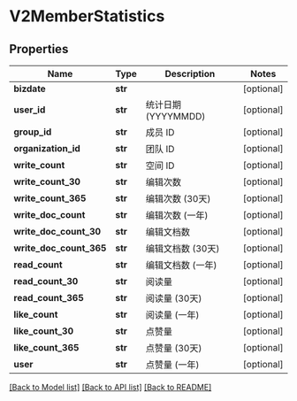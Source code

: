 # V2MemberStatistics

## Properties
Name | Type | Description | Notes
------------ | ------------- | ------------- | -------------
**bizdate** | **str** |  | [optional] 
**user_id** | **str** | 统计日期 (YYYYMMDD) | [optional] 
**group_id** | **str** | 成员 ID | [optional] 
**organization_id** | **str** | 团队 ID | [optional] 
**write_count** | **str** | 空间 ID | [optional] 
**write_count_30** | **str** | 编辑次数 | [optional] 
**write_count_365** | **str** | 编辑次数 (30天) | [optional] 
**write_doc_count** | **str** | 编辑次数 (一年) | [optional] 
**write_doc_count_30** | **str** | 编辑文档数 | [optional] 
**write_doc_count_365** | **str** | 编辑文档数 (30天) | [optional] 
**read_count** | **str** | 编辑文档数 (一年) | [optional] 
**read_count_30** | **str** | 阅读量 | [optional] 
**read_count_365** | **str** | 阅读量 (30天) | [optional] 
**like_count** | **str** | 阅读量 (一年) | [optional] 
**like_count_30** | **str** | 点赞量 | [optional] 
**like_count_365** | **str** | 点赞量 (30天) | [optional] 
**user** | **str** | 点赞量 (一年) | [optional] 

[[Back to Model list]](../README.md#documentation-for-models) [[Back to API list]](../README.md#documentation-for-api-endpoints) [[Back to README]](../README.md)

